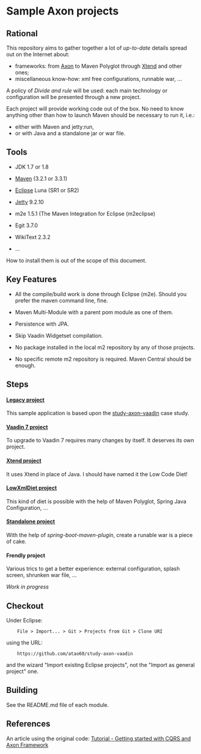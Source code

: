 Sample Axon projects
=====

Rational
-----

This repository aims to gather together a lot of *up-to-date* details spread out on the Internet about:

- frameworks: from [Axon](http://www.axonframework.org/) to Maven Polyglot through [Xtend](https://eclipse.org/xtend/) and other ones;
- miscellaneous know-how: xml free configurations, runnable war, ...

A policy of *Divide and rule* will be used: each main technology or configuration will be presented through a new project.

Each project will provide working code out of the box. No need to know anything other than how to launch Maven should be necessary to run it, i.e.:

- either with Maven and jetty:run,
- or with Java and a standalone jar or war file.

Tools
------

* JDK 1.7 or 1.8

* [Maven](https://maven.apache.org/) (3.2.1 or 3.3.1)

* [Eclipse](https://eclipse.org/) Luna (SR1 or SR2)

* [Jetty](http://eclipse.org/jetty/) 9.2.10

* m2e 1.5.1 (The Maven Integration for Eclipse (m2eclipse)

* Egit 3.7.0

* WikiText 2.3.2

* ...

How to install them is out of the scope of this document.

Key Features
-----

* All the compile/build work is done through Eclipse (m2e). Should you prefer the maven command line, fine.

* Maven Multi-Module with a parent pom module as one of them.

* Persistence with JPA.

* Skip Vaadin Widgetset compilation.

* No package installed in the local m2 repository by any of those projects.

* No specific remote m2 repository is required. Maven Central should be enough.

Steps
------

#### [Legacy project](legacy) ####

This sample application is based upon the [study-axon-vaadin](https://code.google.com/p/study-axon-vaadin/) case study.

#### [Vaadin 7 project](vaadin7) ####

To upgrade to Vaadin 7 requires many changes by itself. It deserves its own project.

#### [Xtend project](xtend) ####

It uses Xtend in place of Java. I should have named it the Low Code Diet!

#### [LowXmlDiet project](lowxmldiet) ####

This kind of diet is possible with the help of Maven Polyglot, Spring Java Configuration, ...

#### [Standalone project](standalone) ####

With the help of *spring-boot-maven-plugin*, create a runable war is a piece of cake.

#### Frendly project ####

Various trics to get a better experience: external configuration, splash screen, shrunken war file, ...

*Work in progress*

Checkout
------

Under Eclipse:

        File > Import... > Git > Projects from Git > Clone URI
using the URL:

        https://github.com/atao60/study-axon-vaadin
        
and the wizard "Import existing Eclipse projects", not the "Import as general project" one.       
        
Building
------        
        
See the README.md file of each module.        

References
------

An article using the original code: [Tutorial - Getting started with CQRS and Axon Framework](http://blog.trifork.com/2010/11/12/tutorial-getting-started-with-cqrs-and-axon-framework/)